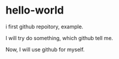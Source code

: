 # hello-world
i first github repoitory, example.


I will try do something, which github tell me.

Now, I will use github for myself.
